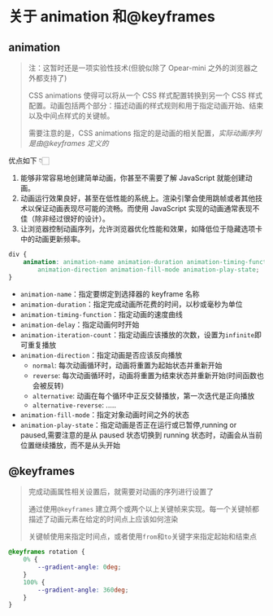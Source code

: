 # 关于 animation 和@keyframes

## animation

> 注：这暂时还是一项实验性技术(但貌似除了 Opear-mini 之外的浏览器之外都支持了)
>
> CSS animations 使得可以将从一个 CSS 样式配置转换到另一个 CSS 样式配置。动画包括两个部分：描述动画的样式规则和用于指定动画开始、结束以及中间点样式的关键帧。
>
> 需要注意的是，CSS animations 指定的是动画的相关配置，_实际动画序列是由@keyframes 定义的_

优点如下 👇🏻

1. 能够非常容易地创建简单动画，你甚至不需要了解 JavaScript 就能创建动画。
2. 动画运行效果良好，甚至在低性能的系统上。渲染引擎会使用跳帧或者其他技术以保证动画表现尽可能的流畅。而使用 JavaScript 实现的动画通常表现不佳（除非经过很好的设计）。
3. 让浏览器控制动画序列，允许浏览器优化性能和效果，如降低位于隐藏选项卡中的动画更新频率。

```css
div {
    animation: animation-name animation-duration animation-timing-function animation-delay animation-iteration-count
        animation-direction animation-fill-mode animation-play-state;
}
```

-   `animation-name`：指定要绑定到选择器的 keyframe 名称
-   `animation-duration`：指定完成动画所花费的时间，以秒或毫秒为单位
-   `animation-timing-function`：指定动画的速度曲线
-   `animation-delay`：指定动画何时开始
-   `animation-iteration-count`：指定动画应该播放的次数，设置为`infinite`即可重复播放
-   `animation-direction`：指定动画是否应该反向播放
    -   `normal`: 每次动画循环时，动画将重置为起始状态并重新开始
    -   `reverse`: 每次动画循环时，动画将重置为结束状态并重新开始(时间函数也会被反转)
    -   `alternative`: 动画在每个循环中正反交替播放，第一次迭代是正向播放
    -   `alternative-reverse`: .....
-   `animation-fill-mode`：指定对象动画时间之外的状态
-   `animation-play-state`：指定动画是否正在运行或已暂停,running or paused,需要注意的是从 paused 状态切换到 running 状态时，动画会从当前位置继续播放，而不是从头开始

## @keyframes

> 完成动画属性相关设置后，就需要对动画的序列进行设置了
>
> 通过使用`@keyframes` 建立两个或两个以上关键帧来实现。每一个关键帧都描述了动画元素在给定的时间点上应该如何渲染
>
> 关键帧使用<percentage>来指定时间点，或者使用`from`和`to`关键字来指定起始和结束点

```css
@keyframes rotation {
    0% {
        --gradient-angle: 0deg;
    }
    100% {
        --gradient-angle: 360deg;
    }
}
```
